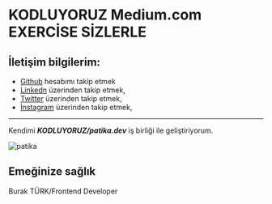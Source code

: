 # KODLUYORUZ  Medium.com EXERCİSE SİZLERLE

 ## İletişim bilgilerim:
* [Github](https://github.com/burakturkster) hesabımı takip etmek
* [Linkedn](https://www.linkedin.com/in/burak-t%C3%BCrk-aa9aa3176/) üzerinden takip etmek,
* [Twitter](https://twitter.com/bturkster) üzerinden takip etmek,
* [İnstagram](https://www.instagram.com/b.turkster/) üzerinden takip etmek,

***

Kendimi ***KODLUYORUZ/patika.dev*** iş birliği ile geliştiriyorum. 

![patika](https://pbs.twimg.com/media/Dg7M-w3X0AEMsJ5.jpg:large)

Emeğinize sağlık 
---
Burak TÜRK/Frontend Developer
